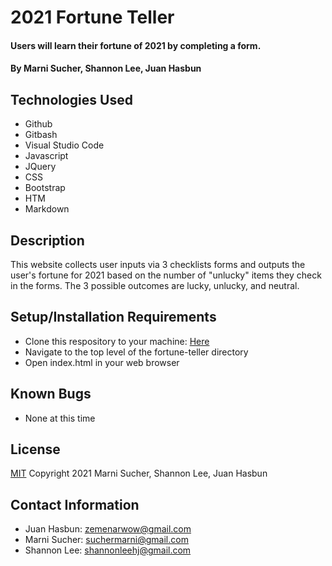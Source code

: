 # 2021 Fortune Teller

#### Users will learn their fortune of 2021 by completing a form. 

#### By **Marni Sucher, Shannon Lee, Juan Hasbun**

## Technologies Used

* Github
* Gitbash
* Visual Studio Code
* Javascript
* JQuery
* CSS
* Bootstrap
* HTM
* Markdown

## Description

This website collects user inputs via 3 checklists forms and outputs the user's fortune for 2021 based on the number of "unlucky" items they check in the forms. The 3 possible outcomes are lucky, unlucky, and neutral. 

## Setup/Installation Requirements

* Clone this respository to your machine: [Here](https://github.com/shanole/fortune-teller)
* Navigate to the top level of the fortune-teller directory
* Open index.html in your web browser

## Known Bugs

* None at this time

## License
[MIT](https://opensource.org/licenses/MIT)
Copyright 2021
Marni Sucher, Shannon Lee, Juan Hasbun

## Contact Information

* Juan Hasbun: [zemenarwow@gmail.com](zemenarwow@gmail.com)
* Marni Sucher: [suchermarni@gmail.com](suchermarni@gmail.com)
* Shannon Lee: [shannonleehj@gmail.com](shannonleehj@gmail.com)
